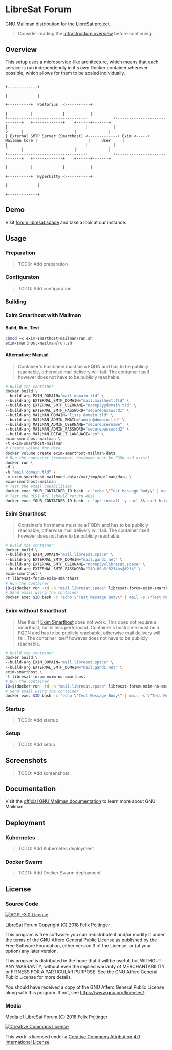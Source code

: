 # LibreSat Forum

[GNU Mailman](http://www.list.org/) distribution for the [LibreSat](http://libresat.space/) project.

> Consider reading the [infrastructure overview](https://github.com/opensdcp/opensdcp-infrastructure#overview) before continuing.

## Overview

This setup uses a microservice-like architecture, which means that each service is run independendly in it's own Docker container wherever possible, which allows for them to be scaled individually.

```text
                                                                                 +-------------+
                                                                                 |             |
                                                                      +----------+  Postorius  <-----------+
                                                                      |          |             |           |
+----------------------------------+           +-----------------------------+   +-------------+    +------+-------+
|                                  |           |                      v      |                      |              |
| External SMTP Server (Smarthost) <-------------+ Exim <-----+ Mailman Core |                      |     User     |
|                                  |           |                      ^      |                      |              |
+----------------------------------+           +-----------------------------+   +-------------+    +------+-------+
                                                                      |          |             |           |
                                                                      +----------+  Hyperkitty <-----------+
                                                                                 |             |
                                                                                 +-------------+
```

## Demo

Visit [forum.libresat.space](https://forum.libresat.space) and take a look at our instance.

## Usage

### Preparation

> TODO: Add preparation

### Configuraton

> TODO: Add configuration

### Building

### Exim Smarthost with Mailman

#### Build, Run, Test

```bash
chmod +x exim-smarthost-mailman/run.sh
exim-smarthost-mailman/run.sh
```

#### Alternative: Manual

> Container's hostname must be a FQDN and has to be publicly reachable, otherwise mail delivery will fail. The container itself however does not have to be publicly reachable.

```bash
# Build the container
docker build \
--build-arg EXIM_DOMAIN="mail.domain.tld" \
--build-arg EXTERNAL_SMTP_DOMAIN="mail.mailhost.tld" \
--build-arg EXTERNAL_SMTP_USERNAME="noreply@domain.tld" \
--build-arg EXTERNAL_SMTP_PASSWORD="securepassword1" \
--build-arg MAILMAN_DOMAIN="lists.domain.tld" \
--build-arg MAILMAN_ADMIN_EMAIL="admin@domain.tld" \
--build-arg MAILMAN_ADMIN_USERNAME="secureusername"  \
--build-arg MAILMAN_ADMIN_PASSWORD="securepassword2" \
--build-arg MAILMAN_DEFAULT_LANGUAGE="en" \
exim-smarthost-mailman \
-t exim-smarthost-mailman
# Create volume for data
docker volume create exim-smarthost-mailman-data
# Run the container (remember: hostname must be FQDN and exist)
docker run \
-d \
-h "mail.domain.tld" \
-v exim-smarthost-mailmand-data:/var/tmp/mailman/data \
exim-smarthost-mailman
# Test the email capabilities
docker exec YOUR_CONTAINER_ID bash -c "echo \"Test Message Body\" | mail -s \"Test Message Subject\" admin@domain.tld"
# Test the REST API (should return 401)
docker exec YOUR_CONTAINER_ID bash -c "apt install -y curl && curl http://localhost:8001/3.1 && apt remove -y curl && apt -y autoremove"
```

### Exim Smarthost

> Container's hostname must be a FQDN and has to be publicly reachable, otherwise mail delivery will fail. The container itself however does not have to be publicly reachable.

```bash
# Build the container
docker build \
--build-arg EXIM_DOMAIN="mail.libresat.space" \
--build-arg EXTERNAL_SMTP_DOMAIN="mail.gandi.net" \
--build-arg EXTERNAL_SMTP_USERNAME="noreply@libresat.space" \
--build-arg EXTERNAL_SMTP_PASSWORD="249j89aSf8234ns@#234" \
exim-smarthost \
-t libresat-forum-exim-smarthost
# Run the container
ID=$(docker run -td -h "mail.libresat.space" libresat-forum-exim-smarthost)
# Send email using the container
docker exec $ID bash -c "echo \"Test Message Body\" | mail -s \"Test Message Subject\" user@domain.tld"
```

### Exim without Smarthost

> Use this if [Exim Smarthost](#exim%20smarthost) does not work. This does not require a smarthost, but is less performant.
> Container's hostname must be a FQDN and has to be publicly reachable, otherwise mail delivery will fail. The container itself however does not have to be publicly reachable.

```bash
# Build the container
docker build \
--build-arg EXIM_DOMAIN="mail.libresat.space" \
--build-arg EXTERNAL_SMTP_DOMAIN="mail.gandi.net" \
exim-smarthost \
-t libresat-forum-exim-no-smarthost
# Run the container
ID=$(docker run -td -h "mail.libresat.space" libresat-forum-exim-no-smarthost)
# Send email using the container
docker exec $ID bash -c "echo \"Test Message Body\" | mail -s \"Test Message Subject\" user@domain.tld"
```

### Startup

> TODO: Add startup

### Setup

> TODO: Add setup

## Screenshots

> TODO: Add screenshots

## Documentation

Visit the [official GNU Mailman documentation](http://docs.mailman3.org/en/latest/) to learn more about GNU Mailman.

## Deployment

### Kubernetes

> TODO: Add Kubernetes deployment

### Docker Swarm

> TODO: Add Docker Swarm deployment

## License

### Source Code

<a rel="license" href="https://www.gnu.org/licenses/agpl.html">
  <img alt="AGPL-3.0 License" style="border-width:0" src="https://www.gnu.org/graphics/agplv3-155x51.png"/>
</a>

LibreSat Forum
Copyright (C) 2018 Felix Pojtinger

This program is free software: you can redistribute it and/or modify it under the terms of the GNU Affero General Public License as published by the Free Software Foundation, either version 3 of the License, or (at your option) any later version.

This program is distributed in the hope that it will be useful, but WITHOUT ANY WARRANTY; without even the implied warranty of MERCHANTABILITY or FITNESS FOR A PARTICULAR PURPOSE. See the GNU Affero General Public License for more details.

You should have received a copy of the GNU Affero General Public License along with this program. If not, see <https://www.gnu.org/licenses/>.

### Media

Media of LibreSat Forum (C) 2018 Felix Pojtinger

<a rel="license" href="http://creativecommons.org/licenses/by/4.0/">
  <img alt="Creative Commons License" style="border-width:0" src="https://i.creativecommons.org/l/by/4.0/88x31.png"/>
</a>

This work is licensed under a <a rel="license" href="http://creativecommons.org/licenses/by/4.0/">Creative Commons Attribution 4.0 International License</a>.
